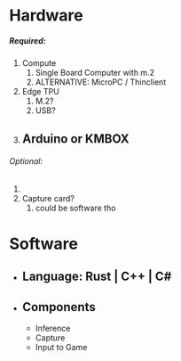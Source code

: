 
# Hardware
##### Required:
1. Compute 
	1. Single Board Computer with m.2 
	2. ALTERNATIVE: MicroPC / Thinclient
2. Edge TPU 
	1. M.2?
	2. USB?
3. Arduino or KMBOX
	- 
###### Optional:
1.  
2. Capture card?
	1. could be software tho
# Software 
- ## Language: Rust | C++ | C# 
- ## Components
	- Inference
	- Capture
	- Input to Game